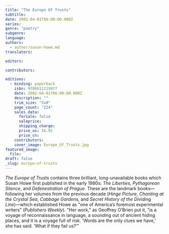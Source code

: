 ```yaml
---
title: "The Europe Of Trusts"
subtitle:
date: 2002-04-01T06:00:00.000Z
series:
genre: "poetry"
subgenre:
language:
authors:
  - author/susan-howe.md
translators:

editors:

contributors:

editions:
  - binding: paperback
    isbn: 9780811215077
    date: 2002-04-01T06:00:00.000Z
    description: ""
    trim_size: "5x8"
    page_count: "224"
    sales_data:
      forsale: false
      saleprice:
      shipping_charge:
      price_us: 16.95
      price_cn:
    contributors:
    cover_image: Europe_Of_Trusts.jpg
featured_image:
  file:
draft: false
_slug: europe-of-trusts
---
```


_The Europe of Trusts_ contains three brilliant, long-unavailable books which Susan Howe first published in the early 1980s: _The Liberties_, _Pythagorean Silence_, and _Defenestration of Prague_. These are the landmark books––following her volumes from the previous decade (_Hinge Picture_, _Chanting at the Crystal Sea_, _Cabbage Gardens_, and _Secret History of the Dividing Line_)––which established Howe as "one of America’s foremost experimental writers" (_Publishers Weekly_). "Her work," as Geoffrey O’Brien put it, "is a voyage of reconnaissance in language, a sounding out of ancient hiding places, and it is a voyage full of risk. ’Words are the only clues we have,’ she has said. ‘What if they fail us?’"


